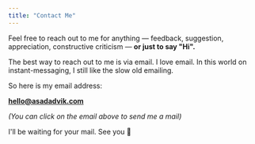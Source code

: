 ```yaml
---
title: "Contact Me"
---
```

Feel free to reach out to me for anything — feedback, suggestion, appreciation, constructive criticism — **or just to say "Hi".**

The best way to reach out to me is via email. I love email. In this world on instant-messaging, I still like the slow old emailing. 

So here is my email address:

**hello@asadadvik.com**

*(You can click on the email above to send me a mail)*

I'll be waiting for your mail. See you 👋